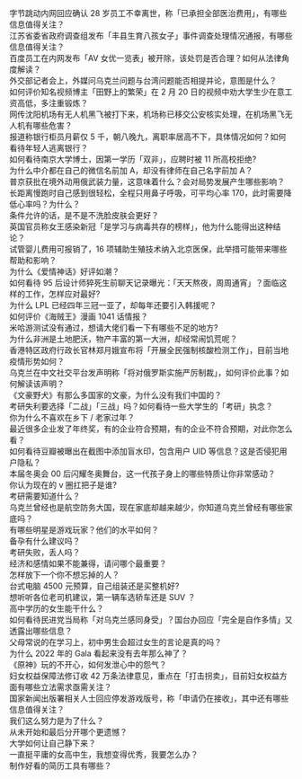 字节跳动内网回应确认 28 岁员工不幸离世，称「已承担全部医治费用」，有哪些信息值得关注？  
江苏省委省政府调查组发布「丰县生育八孩女子」事件调查处理情况通报，有哪些信息值得关注？  
百度员工在内网发布「AV 女优一览表」被开除，该处罚是否合理？如何从法律角度解读？  
外交部记者会上，外媒问乌克兰问题与台湾问题能否相提并论，意图是什么？  
如何评价知名视频博主「田野上的繁荣」在 2 月 20 日的视频中劝大学生少在意工资高低，多注重锻炼？  
网传沈阳机场有无人机黑飞被打下来，机场称已移交公安核实处理，在机场黑飞无人机有哪些危害？  
报道称银行柜员月薪仅 5 千，朝八晚九，离职率居高不下，具体情况如何？如何看待年轻人逃离银行？  
如何看待南京大学博士，因第一学历「双非」，应聘时被 11 所高校拒绝?  
为什么中介都在自己的微信名前加 A，却没有律师在自己名字前加 A？  
普京获批在境外动用俄武装力量，这意味着什么？会对局势发展产生哪些影响？  
长距离慢跑时自己感到很轻松，全程只用鼻子呼吸，可平均心率 170，此时需要降低心率吗？为什么？  
条件允许的话，是不是不洗脸皮肤会更好？  
英国官员称女王感染新冠「是学习与病毒共存的榜样」，他为什么能得出这种结论？  
试管婴儿费用可报销了，16 项辅助生殖技术纳入北京医保，此举措可能带来哪些帮助和影响？  
为什么《爱情神话》好评如潮？  
如何看待 95 后设计师猝死生前聊天记录曝光：「天天熬夜，周周通宵」？面临这样的工作，怎样应对最好?  
为什么 LPL 已经四年三冠一亚了，却每年还要引入韩援呢？  
如何评价《海贼王》漫画 1041 话情报？  
米哈游测试没有通过，想请大佬们看一下有哪些不足的地方?  
为什么非洲是土地肥沃，物产丰富的第一大洲，却经常闹饥荒呢？  
香港特区政府行政长官林郑月娥宣布将「开展全民强制核酸检测工作」，目前当地疫情形势如何？  
乌克兰在中文社交平台发声明称「将对俄罗斯实施严厉制裁」，如何评价此事？如何解读该声明？  
《文豪野犬》有那么多国家的文豪，为什么没有我们中国的？  
考研失利要选择「二战」「三战」吗？如何看待一些大学生的「考研」执念？  
你为什么不喜欢在乡下 / 老家过年？  
最近很多企业发了年终奖，有的企业符合预期，有的企业不符合预期，对此你怎么看？  
如何看待豆瓣被曝出在截图中添加盲水印，包含用户 UID 等信息？这是否侵犯用户隐私？  
本届冬奥会 00 后闪耀冬奥舞台，这一代孩子身上的哪些特质让你非常感动？  
你认为现在的 v 圈扛把子是谁?  
考研需要知道什么？  
乌克兰曾经也是航空防务大国，现在家底却越来越少，你知道乌克兰曾经有哪些家底吗？  
有哪些明星是游戏玩家？他们的水平如何？  
备孕有什么建议吗？  
考研失败，丢人吗？  
经济和感情如果不能兼得，请问哪个最重要？  
怎样放下一个你不想忘掉的人？  
台式电脑 4500 元预算，自己组装还是买整机好?  
想听听各位老司机建议，第一辆车选轿车还是 SUV ？  
高中学历的女生能干什么？  
如何看待民进党当局称「对乌克兰感同身受」？国台办回应「完全是自作多情」又透露出哪些信息？  
父母常说的在学习上，初中男生会超过女生的言论是真的吗？  
为什么 2022 年的 Gala 看起来没有去年那么神了？  
《原神》玩的不开心，如何发泄心中的怨气？  
妇女权益保障法修订收 42 万条法律意见，重点在「打击拐卖」，目前妇女权益方面有哪些立法需求亟需关注？  
国家新闻出版署相关人士回应停发游戏版号，称「申请仍在接收」，其中还有哪些信息值得关注？  
我们这么努力是为了什么？  
从未开始和最后分开哪个更遗憾？  
大学如何让自己静下来？  
一直挺平庸的女高中生，我想变得优秀，我要怎么办？  
制作好看的简历工具有哪些？  
